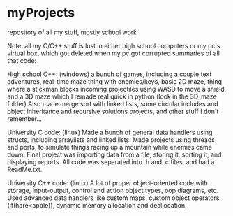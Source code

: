 # myProjects
repository of all my stuff, mostly school work

Note: all my C/C++ stuff is lost in either high school computers or my pc's virtual box, which got deleted when my pc got corrupted
summaries of all that code:

High school C++: (windows)
a bunch of games, including a couple text adventures, real-time maze thing with enemies/keys, basic 2D maze, thing where a stickman blocks incoming projectiles using WASD to move a shield, and a 3D maze which I remade real quick in python (look in the 3D_maze folder)
Also made merge sort with linked lists, some circular includes and object inheritance and recursive solutions projects, and other stuff I don't remember...

University C code: (linux)
Made a bunch of general data handlers using structs, including arraylists and linked lists. Made projects using threads and ports, to simulate things racing up a mountain while enemies came down. Final project was importing data from a file, storing it, sorting it, and displaying reports. All code was separated into .h and .c files, and had a ReadMe.txt.

University C++ code: (linux)
A lot of proper object-oriented code with storage, input-output, control and action object types, oop diagrams, etc. Used advanced data handlers like custom maps, custom object operators (if(hare<apple)), dynamic memory allocation and deallocation.
